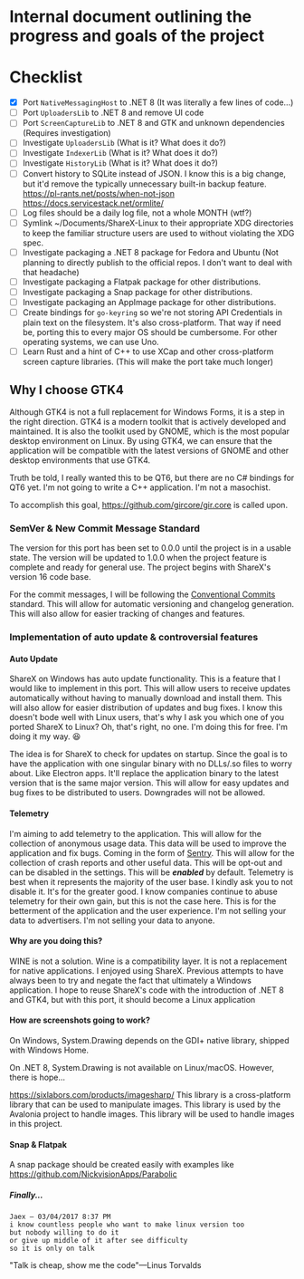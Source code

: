 # Internal document outlining the progress and goals of the project

# Checklist

- [x] Port `NativeMessagingHost` to .NET 8 (It was literally a few lines of code...)
- [ ] Port `UploadersLib` to .NET 8 and remove UI code
- [ ] Port `ScreenCaptureLib` to .NET 8 and GTK and unknown dependencies (Requires investigation)
- [ ] Investigate `UploadersLib` (What is it? What does it do?)
- [ ] Investigate `IndexerLib` (What is it? What does it do?)
- [ ] Investigate `HistoryLib` (What is it? What does it do?)
- [ ] Convert history to SQLite instead of JSON. I know this is a big change, but it'd remove the typically unnecessary built-in backup feature. <https://pl-rants.net/posts/when-not-json> <https://docs.servicestack.net/ormlite/>
- [ ] Log files should be a daily log file, not a whole MONTH (wtf?)
- [ ] Symlink ~/Documents/ShareX-Linux to their appropriate XDG directories to keep the familiar structure users are used to without violating the XDG spec.
- [ ] Investigate packaging a .NET 8 package for Fedora and Ubuntu (Not planning to directly publish to the official repos. I don't want to deal with that headache)
- [ ] Investigate packaging a Flatpak package for other distributions.
- [ ] Investigate packaging a Snap package for other distributions.
- [ ] Investigate packaging an AppImage package for other distributions.
- [ ] Create bindings for `go-keyring` so we're not storing API Credentials in plain text on the filesystem. It's also cross-platform. That way if need be, porting this to every major OS should be cumbersome. For other operating systems, we can use Uno.
- [ ] Learn Rust and a hint of C++ to use XCap and other cross-platform screen capture libraries. (This will make the port take much longer)

## Why I choose GTK4

Although GTK4 is not a full replacement for Windows Forms, it is a step in the right direction. GTK4 is a modern toolkit that is actively developed and maintained. It is also the toolkit used by GNOME, which is the most popular desktop environment on Linux. By using GTK4, we can ensure that the application will be compatible with the latest versions of GNOME and other desktop environments that use GTK4.

Truth be told, I really wanted this to be QT6, but there are no C# bindings for QT6 yet. I'm not going to write a C++ application. I'm not a masochist.

To accomplish this goal, <https://github.com/gircore/gir.core> is called upon.

### SemVer & New Commit Message Standard

The version for this port has been set to 0.0.0 until the project is in a usable state. The version will be updated to 1.0.0 when the project feature is complete and ready for general use. The project begins with ShareX's version 16 code base.

For the commit messages, I will be following the [Conventional Commits](https://www.conventionalcommits.org/en/v1.0.0/) standard. This will allow for automatic versioning and changelog generation. This will also allow for easier tracking of changes and features.

### Implementation of auto update & controversial features

#### Auto Update

ShareX on Windows has auto update functionality. This is a feature that I would like to implement in this port. This will allow users to receive updates automatically without having to manually download and install them. This will also allow for easier distribution of updates and bug fixes. I know this doesn't bode well with Linux users, that's why I ask you which one of you ported ShareX to Linux? Oh, that's right, no one. I'm doing this for free. I'm doing it my way. :laughing:

The idea is for ShareX to check for updates on startup. Since the goal is to have the application with one singular binary with no DLLs/.so files to worry about. Like Electron apps. It'll replace the application binary to the latest version that is the same major version. This will allow for easy updates and bug fixes to be distributed to users. Downgrades will not be allowed.

#### Telemetry

I'm aiming to add telemetry to the application. This will allow for the collection of anonymous usage data. This data will be used to improve the application and fix bugs. Coming in the form of [Sentry](https://sentry.io/). This will allow for the collection of crash reports and other useful data. This will be opt-out and can be disabled in the settings. This will be ***enabled*** by default. Telemetry is best when it represents the majority of the user base. I kindly ask you to not disable it. It's for the greater good. I know companies continue to abuse telemetry for their own gain, but this is not the case here. This is for the betterment of the application and the user experience. I'm not selling your data to advertisers. I'm not selling your data to anyone.

#### Why are you doing this?

WINE is not a solution. Wine is a compatibility layer. It is not a replacement for native applications. I enjoyed using ShareX. Previous attempts to have always been to try and negate the fact that ultimately a Windows application. I hope to reuse ShareX's code with the introduction of .NET 8 and GTK4, but with this port, it should become a Linux application

#### How are screenshots going to work?

On Windows, System.Drawing depends on the GDI+ native library, shipped with Windows Home.

On .NET 8, System.Drawing is not available on Linux/macOS. However, there is hope...





<https://sixlabors.com/products/imagesharp/> This library is a cross-platform library that can be used to manipulate images. This library is used by the Avalonia project to handle images. This library will be used to handle images in this project.


#### Snap & Flatpak

A snap package should be created easily with examples like https://github.com/NickvisionApps/Parabolic

##### Finally...

````
Jaex — 03/04/2017 8:37 PM
i know countless people who want to make linux version too
but nobody willing to do it
or give up middle of it after see difficulty
so it is only on talk
````

"Talk is cheap, show me the code"—Linus Torvalds
